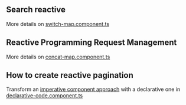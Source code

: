 ## Search reactive

More details on [switch-map.component.ts](./app/src/app/switch-map/switch-map/switch-map.component.ts)

## Reactive Programming Request Management

More details on [concat-map.component.ts](./app/src/app/concat-map/concat-map/concat-map.component.ts)

## How to create reactive pagination

Transform an [imperative component approach](./app/src/app/imperative-code/features/imperative-code/imperative-code.component.ts) with a declarative one in [declarative-code.component.ts](./app/src/app/declarative-code/features/declarative-code/declarative-code.component.ts)